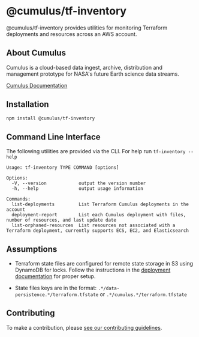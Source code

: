 # @cumulus/tf-inventory

@cumulus/tf-inventory provides utilities for monitoring Terraform deployments and resources across an AWS account.

## About Cumulus

Cumulus is a cloud-based data ingest, archive, distribution and management prototype for NASA's future Earth science data streams.

[Cumulus Documentation](https://nasa.github.io/cumulus)

## Installation

```bash
npm install @cumulus/tf-inventory
```

## Command Line Interface

The following utilities are provided via the CLI. For help run `tf-inventory --help`

```
Usage: tf-inventory TYPE COMMAND [options]

Options:
  -V, --version            output the version number
  -h, --help               output usage information

Commands:
  list-deployments         List Terraform Cumulus deployments in the account
  deployment-report        List each Cumulus deployment with files, number of resources, and last update date
  list-orphaned-resources  List resources not associated with a Terraform deployment, currently supports ECS, EC2, and Elasticsearch
```

## Assumptions

- Terraform state files are configured for remote state storage in S3 using DynamoDB for locks. Follow the instructions in the [deployment documentation](https://nasa.github.io/cumulus/docs/deployment/deployment-readme#create-resources-for-terraform-state) for proper setup.

- State files keys are in the format: `.*/data-persistence.*/terraform.tfstate` or `.*/cumulus.*/terraform.tfstate`

## Contributing

To make a contribution, please [see our contributing guidelines](https://github.com/nasa/cumulus/blob/master/CONTRIBUTING.md).
